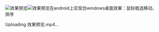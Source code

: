 ![效果预览](https://github.com/user-attachments/assets/b090ad01-9799-48fb-b170-7f587a0e4598)![效果预览](https://github.com/user-attachments/assets/5e5946e1-0f43-480d-a118-124dbd14bbdd)在android上实现仿windows桌面效果：鼠标框选移动、排序




Uploading 效果预览.mp4…


